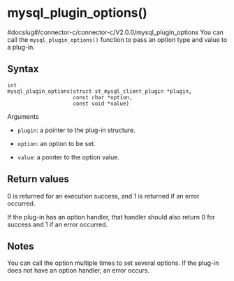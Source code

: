 mysql_plugin_options()
===========================================
#docslug#/connector-c/connector-c/V2.0.0/mysql_plugin_options
You can call the `mysql_plugin_options()` function to pass an option type and value to a plug-in.

Syntax
---------------------------

```unknow
int
mysql_plugin_options(struct st_mysql_client_plugin *plugin,
                     const char *option,
                     const void *value)
```



Arguments

* `plugin`: a pointer to the plug-in structure.



* `option`: an option to be set.



* `value`: a pointer to the option value.






Return values
----------------------------------

0 is returned for an execution success, and 1 is returned if an error occurred.

If the plug-in has an option handler, that handler should also return 0 for success and 1 if an error occurred.

Notes
--------------------------

You can call the option multiple times to set several options. If the plug-in does not have an option handler, an error occurs.
